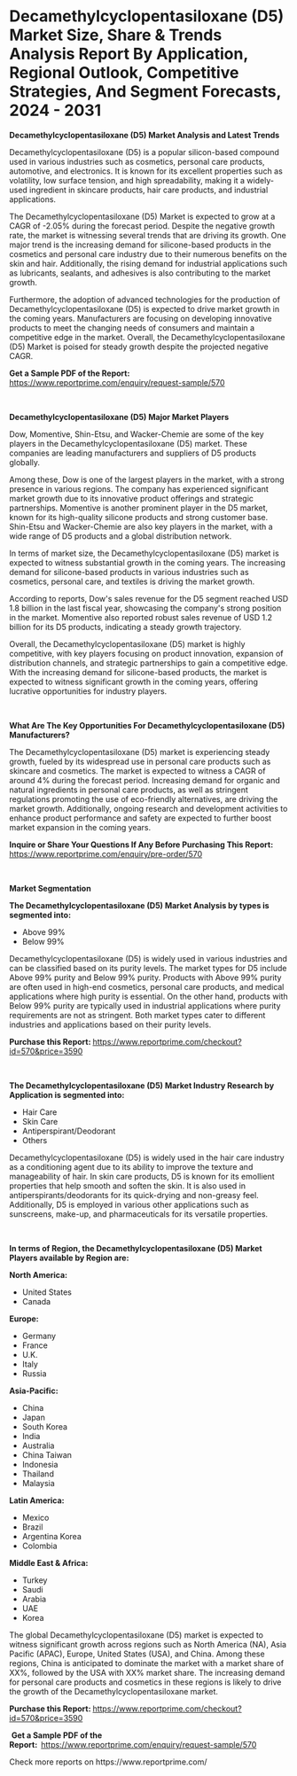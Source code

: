 <p><h1>Decamethylcyclopentasiloxane (D5) Market Size, Share & Trends Analysis Report By Application, Regional Outlook, Competitive Strategies, And Segment Forecasts, 2024 - 2031</h1></p><p><strong>Decamethylcyclopentasiloxane (D5) Market Analysis and Latest Trends</strong></p>
<p><p>Decamethylcyclopentasiloxane (D5) is a popular silicon-based compound used in various industries such as cosmetics, personal care products, automotive, and electronics. It is known for its excellent properties such as volatility, low surface tension, and high spreadability, making it a widely-used ingredient in skincare products, hair care products, and industrial applications.</p><p>The Decamethylcyclopentasiloxane (D5) Market is expected to grow at a CAGR of -2.05% during the forecast period. Despite the negative growth rate, the market is witnessing several trends that are driving its growth. One major trend is the increasing demand for silicone-based products in the cosmetics and personal care industry due to their numerous benefits on the skin and hair. Additionally, the rising demand for industrial applications such as lubricants, sealants, and adhesives is also contributing to the market growth.</p><p>Furthermore, the adoption of advanced technologies for the production of Decamethylcyclopentasiloxane (D5) is expected to drive market growth in the coming years. Manufacturers are focusing on developing innovative products to meet the changing needs of consumers and maintain a competitive edge in the market. Overall, the Decamethylcyclopentasiloxane (D5) Market is poised for steady growth despite the projected negative CAGR.</p></p>
<p><strong>Get a Sample PDF of the Report:&nbsp;</strong> <a href="https://www.reportprime.com/enquiry/request-sample/570">https://www.reportprime.com/enquiry/request-sample/570</a></p>
<p>&nbsp;</p>
<p><strong>Decamethylcyclopentasiloxane (D5) Major Market Players</strong></p>
<p><p>Dow, Momentive, Shin-Etsu, and Wacker-Chemie are some of the key players in the Decamethylcyclopentasiloxane (D5) market. These companies are leading manufacturers and suppliers of D5 products globally. </p><p>Among these, Dow is one of the largest players in the market, with a strong presence in various regions. The company has experienced significant market growth due to its innovative product offerings and strategic partnerships. Momentive is another prominent player in the D5 market, known for its high-quality silicone products and strong customer base. Shin-Etsu and Wacker-Chemie are also key players in the market, with a wide range of D5 products and a global distribution network.</p><p>In terms of market size, the Decamethylcyclopentasiloxane (D5) market is expected to witness substantial growth in the coming years. The increasing demand for silicone-based products in various industries such as cosmetics, personal care, and textiles is driving the market growth. </p><p>According to reports, Dow's sales revenue for the D5 segment reached USD 1.8 billion in the last fiscal year, showcasing the company's strong position in the market. Momentive also reported robust sales revenue of USD 1.2 billion for its D5 products, indicating a steady growth trajectory.</p><p>Overall, the Decamethylcyclopentasiloxane (D5) market is highly competitive, with key players focusing on product innovation, expansion of distribution channels, and strategic partnerships to gain a competitive edge. With the increasing demand for silicone-based products, the market is expected to witness significant growth in the coming years, offering lucrative opportunities for industry players.</p></p>
<p>&nbsp;</p>
<p><strong>What Are The Key Opportunities For Decamethylcyclopentasiloxane (D5) Manufacturers?</strong></p>
<p><p>The Decamethylcyclopentasiloxane (D5) market is experiencing steady growth, fueled by its widespread use in personal care products such as skincare and cosmetics. The market is expected to witness a CAGR of around 4% during the forecast period. Increasing demand for organic and natural ingredients in personal care products, as well as stringent regulations promoting the use of eco-friendly alternatives, are driving the market growth. Additionally, ongoing research and development activities to enhance product performance and safety are expected to further boost market expansion in the coming years.</p></p>
<p><strong>Inquire or Share Your Questions If Any Before Purchasing This Report:</strong> <a href="https://www.reportprime.com/enquiry/pre-order/570">https://www.reportprime.com/enquiry/pre-order/570</a></p>
<p>&nbsp;</p>
<p><strong>Market Segmentation</strong></p>
<p><strong>The Decamethylcyclopentasiloxane (D5) Market Analysis by types is segmented into:</strong></p>
<p><ul><li>Above 99%</li><li>Below 99%</li></ul></p>
<p><p>Decamethylcyclopentasiloxane (D5) is widely used in various industries and can be classified based on its purity levels. The market types for D5 include Above 99% purity and Below 99% purity. Products with Above 99% purity are often used in high-end cosmetics, personal care products, and medical applications where high purity is essential. On the other hand, products with Below 99% purity are typically used in industrial applications where purity requirements are not as stringent. Both market types cater to different industries and applications based on their purity levels.</p></p>
<p><strong>Purchase this Report:&nbsp;</strong><a href="https://www.reportprime.com/checkout?id=570&price=3590">https://www.reportprime.com/checkout?id=570&price=3590</a></p>
<p>&nbsp;</p>
<p><strong>The Decamethylcyclopentasiloxane (D5) Market Industry Research by Application is segmented into:</strong></p>
<p><ul><li>Hair Care</li><li>Skin Care</li><li>Antiperspirant/Deodorant</li><li>Others</li></ul></p>
<p><p>Decamethylcyclopentasiloxane (D5) is widely used in the hair care industry as a conditioning agent due to its ability to improve the texture and manageability of hair. In skin care products, D5 is known for its emollient properties that help smooth and soften the skin. It is also used in antiperspirants/deodorants for its quick-drying and non-greasy feel. Additionally, D5 is employed in various other applications such as sunscreens, make-up, and pharmaceuticals for its versatile properties.</p></p>
<p>&nbsp;</p>
<p><strong>In terms of Region, the Decamethylcyclopentasiloxane (D5) Market Players available by Region are:</strong></p>
<p>
    <p> <strong> North America: </strong>
        <ul>
            <li>United States</li>
            <li>Canada</li>
        </ul>
        </p> 
    <p> <strong> Europe: </strong>
        <ul>
            <li>Germany</li>
            <li>France</li>
            <li>U.K.</li>
            <li>Italy</li>
            <li>Russia</li>
        </ul>
        </p> 
    <p> <strong> Asia-Pacific: </strong>
        <ul>
            <li>China</li>
            <li>Japan</li>
            <li>South Korea</li>
            <li>India</li>
            <li>Australia</li>
            <li>China Taiwan</li>
            <li>Indonesia</li>
            <li>Thailand</li>
            <li>Malaysia</li>
        </ul>
        </p> 
    <p> <strong> Latin America: </strong>
        <ul>
            <li>Mexico</li>
            <li>Brazil</li>
            <li>Argentina Korea</li>
            <li>Colombia</li>
        </ul>
        </p> 
    <p> <strong> Middle East & Africa: </strong>
        <ul>
            <li>Turkey</li>
            <li>Saudi</li>
            <li>Arabia</li>
            <li>UAE</li>
            <li>Korea</li>
        </ul>
    </p>
    </p>
<p><p>The global Decamethylcyclopentasiloxane (D5) market is expected to witness significant growth across regions such as North America (NA), Asia Pacific (APAC), Europe, United States (USA), and China. Among these regions, China is anticipated to dominate the market with a market share of XX%, followed by the USA with XX% market share. The increasing demand for personal care products and cosmetics in these regions is likely to drive the growth of the Decamethylcyclopentasiloxane market.</p></p>
<p><strong>Purchase this Report: </strong><a href="https://www.reportprime.com/checkout?id=570&price=3590">https://www.reportprime.com/checkout?id=570&price=3590</a></p>
<p>&nbsp;<strong>Get a Sample PDF of the Report:&nbsp;&nbsp;</strong><a href="https://www.reportprime.com/enquiry/request-sample/570">https://www.reportprime.com/enquiry/request-sample/570</a></p>
<p><strong></strong></p>
<p>Check more reports on https://www.reportprime.com/</p>